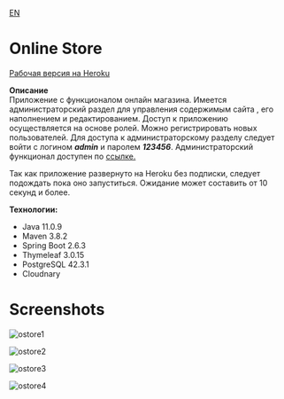 [EN]()
# Online Store    
[Рабочая версия на Heroku](https://online-store-spring-boot.herokuapp.com/)    

**Описание**    
Приложение с функционалом онлайн магазина. Имеется администраторский раздел для управления содержимым сайта
, его наполнением и редактированием. Доступ к приложению осуществляется на основе ролей. Можно регистрировать новых пользователей. 
Для доступа к администраторскому разделу следует войти с логином ***admin*** и паролем ***123456***.
Администраторский функционал доступен по [ссылке.](https://online-store-spring-boot.herokuapp.com/admin/pages)   
 
Так как приложение развернуто на Heroku без подписки, следует подождать пока оно запуститься.
Ожидание может составить от 10 секунд и более.
   
**Технологии:**    
+ Java 11.0.9
+ Maven 3.8.2
+ Spring Boot 2.6.3
+ Thymeleaf 3.0.15
+ PostgreSQL 42.3.1
+ Cloudnary

# Screenshots

![ostore1](https://user-images.githubusercontent.com/42876203/116783154-2eb37680-aa9e-11eb-9078-ee569420f234.png)

![ostore2](https://user-images.githubusercontent.com/42876203/116783157-307d3a00-aa9e-11eb-92ea-5bc9c7a43771.png)

![ostore3](https://user-images.githubusercontent.com/42876203/116783160-32df9400-aa9e-11eb-8467-802e73af36fb.png)

![ostore4](https://user-images.githubusercontent.com/42876203/116783163-3410c100-aa9e-11eb-97e0-15a927c9f2c5.png)
